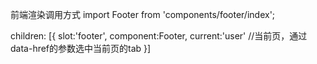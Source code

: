 前端渲染调用方式
import Footer from 'components/footer/index';

children: [{
    slot:'footer',
    component:Footer,
    current:'user'      //当前页，通过data-href的参数选中当前页的tab
}]
